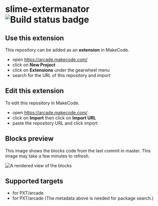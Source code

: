 # slime-extermanator ![Build status badge](https://github.com/rotoslinger/slime-extermanator/workflows/MakeCode/badge.svg)



## Use this extension

This repository can be added as an **extension** in MakeCode.

* open https://arcade.makecode.com/
* click on **New Project**
* click on **Extensions** under the gearwheel menu
* search for the URL of this repository and import

## Edit this extension

To edit this repository in MakeCode.

* open https://arcade.makecode.com/
* click on **Import** then click on **Import URL**
* paste the repository URL and click import

## Blocks preview

This image shows the blocks code from the last commit in master.
This image may take a few minutes to refresh.

![A rendered view of the blocks](https://github.com/rotoslinger/slime-extermanator/raw/master/.makecode/blocks.png)

## Supported targets

* for PXT/arcade
* for PXT/arcade
(The metadata above is needed for package search.)


